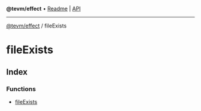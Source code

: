 **@tevm/effect** • [Readme](../README.md) \| [API](../modules.md)

***

[@tevm/effect](../README.md) / fileExists

# fileExists

## Index

### Functions

- [fileExists](functions/fileExists.md)
